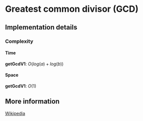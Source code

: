 # Greatest common divisor (GCD)

## Implementation details

### Complexity

#### Time

**getGcdV1**: $O(log(a) + log(b))$

#### Space

**getGcdV1**: $O(1)$

## More information

[Wikipedia](https://en.wikipedia.org/wiki/Euclidean_algorithm)